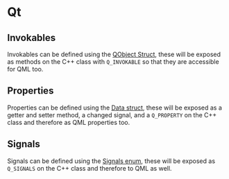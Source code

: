 <!--
SPDX-FileCopyrightText: 2021 Klarälvdalens Datakonsult AB, a KDAB Group company <info@kdab.com>
SPDX-FileContributor: Andrew Hayzen <andrew.hayzen@kdab.com>

SPDX-License-Identifier: MIT OR Apache-2.0
-->

# Qt

## Invokables

Invokables can be defined using the [QObject Struct](../qobject/qobject_struct.md), these will be exposed as methods on the C++ class with `Q_INVOKABLE` so that they are accessible for QML too.

## Properties

Properties can be defined using the [Data struct](../qobject/data_struct.md), these will be exposed as a getter and setter method, a changed signal, and a `Q_PROPERTY` on the C++ class and therefore as QML properties too.

## Signals

Signals can be defined using the [Signals enum](../qobject/signals_enum.md), these will be exposed as `Q_SIGNALS` on the C++ class and therefore to QML as well.
